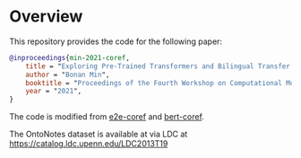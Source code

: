 # Overview

This repository provides the code for the following paper:

```bibtex
@inproceedings{min-2021-coref,
    title = "Exploring Pre-Trained Transformers and Bilingual Transfer Learning for Arabic Coreference Resolution",
    author = "Bonan Min",
    booktitle = "Proceedings of the Fourth Workshop on Computational Models of Reference, Anaphora and Coreference at EMNLP 2021",
    year = "2021",
}
```

The code is modified from [e2e-coref](https://github.com/kentonl/e2e-coref) and [bert-coref](https://github.com/mandarjoshi90/coref).

The OntoNotes dataset is available at via LDC at https://catalog.ldc.upenn.edu/LDC2013T19
